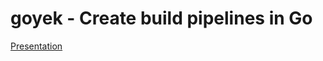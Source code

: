 # goyek - Create build pipelines in Go

[Presentation](https://docs.google.com/presentation/d/1t9ODW1NnrGIkMBFgzB4vhnYD16Hjo5c5ZqS-1QlF6zY/edit?usp=sharing)
